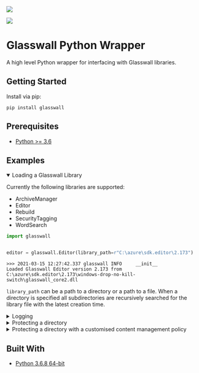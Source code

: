 ![](https://github.com/filetrust/glasswall-python/actions/workflows/python-package.yml/badge.svg)

![](https://github.com/filetrust/glasswall-python/actions/workflows/python-publish.yml/badge.svg)

# Glasswall Python Wrapper
A high level Python wrapper for interfacing with Glasswall libraries.



## Getting Started
Install via pip:
```
pip install glasswall
```



## Prerequisites
* [Python >= 3.6](https://www.python.org/downloads/)



## Examples

<details open>
<summary>Loading a Glasswall Library</summary>

Currently the following libraries are supported:

* ArchiveManager
* Editor
* Rebuild
* SecurityTagging
* WordSearch

```py
import glasswall


editor = glasswall.Editor(library_path=r"C:\azure\sdk.editor\2.173")
```
```
>>> 2021-03-15 12:27:42.337 glasswall INFO     __init__                  Loaded Glasswall Editor version 2.173 from C:\azure\sdk.editor\2.173\windows-drop-no-kill-switch\glasswall_core2.dll
```

`library_path` can be a path to a directory or a path to a file. When a directory is specified all subdirectories are recursively searched for the library file with the latest creation time.
</details>

<details>
<summary>Logging</summary>

Logs are saved in the OS-specific temp directory and are also output to console with a default logging level of INFO. You can view the file path of the temp directory or the log file:
```py
import glasswall


print(glasswall._TEMPDIR)
print(glasswall.config.logging.log_file_path)
```
```
>>> C:\Users\ANGUSR~1\AppData\Local\Temp\glasswall
>>> C:\Users\ANGUSR~1\AppData\Local\Temp\glasswall\logs\2021-03-15 122826.txt
```

The logging level can be modified, for a list of levels see: https://docs.python.org/3/library/logging.html#logging-levels
```py
import logging

import glasswall

# Modify logging level for logs to the console
glasswall.config.logging.console.setLevel(logging.DEBUG)

# Modify logging level for logs to file
glasswall.config.logging.log.setLevel(logging.DEBUG)
```
</details>

<details>
<summary>Protecting a directory</summary>

If no content management policy is provided then the default `sanitise` all policy is used.
```py
import glasswall


editor = glasswall.Editor(library_path=r"C:\azure\sdk.editor\2.173")
editor.protect_directory(
    input_directory=r"C:\test_files",
    output_directory=r"C:\test_files_sanitised"
)
```

</details>


<details>
<summary>Protecting a directory with a customised content management policy</summary>

Using `glasswall.content_management.policies.Editor`:
```py
import glasswall


editor = glasswall.Editor(library_path=r"C:\azure\sdk.editor\2.173")
editor.protect_directory(
    input_directory=r"C:\test_files",
    output_directory=r"C:\test_files_sanitised",
    content_management_policy=glasswall.content_management.policies.Editor(
        config={
            "pptConfig": {
                "internal_hyperlinks": "allow",
                "macros": "disallow",
            },
            "wordConfig": {
                "internal_hyperlinks": "allow",
                "macros": "disallow",
            }
        }
    )
)
```

Using a custom `.xml` file:
```py
import glasswall


editor = glasswall.Editor(library_path=r"C:\azure\sdk.editor\2.173")
editor.protect_directory(
    input_directory=r"C:\test_files",
    output_directory=r"C:\test_files_sanitised",
    content_management_policy=r"C:\configs\config.xml"
)
```

</details>


## Built With
* [Python 3.6.8 64-bit](https://www.python.org/downloads/release/python-368/)
